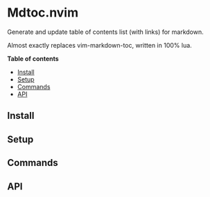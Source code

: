 # Mdtoc.nvim

Generate and update table of contents list (with links) for markdown.

Almost exactly replaces vim-markdown-toc, written in 100% lua.

**Table of contents**

<!-- mdtoc.nvim start -->

* [Install](#install)
* [Setup](#setup)
* [Commands](#commands)
* [API](#api)

<!-- mdtoc.nvim end -->

## Install


## Setup


## Commands


## API
